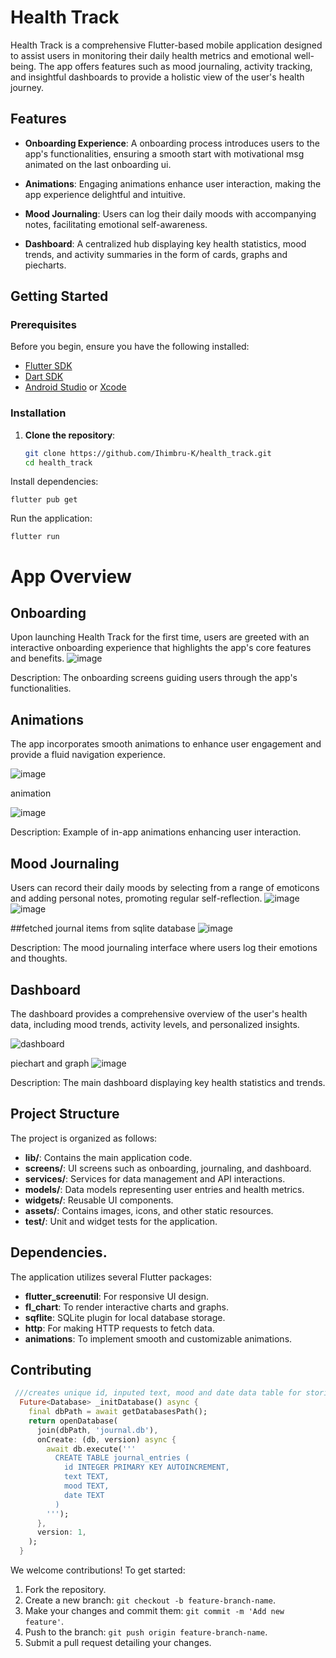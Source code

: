 # Health Track

Health Track is a comprehensive Flutter-based mobile application designed to assist users in monitoring their daily health metrics and emotional well-being. The app offers features such as mood journaling, activity tracking, and insightful dashboards to provide a holistic view of the user's health journey.

## Features

- **Onboarding Experience**: A onboarding process introduces users to the app's functionalities, ensuring a smooth start with motivational msg animated on the last onboarding ui.

- **Animations**: Engaging animations enhance user interaction, making the app experience delightful and intuitive.

- **Mood Journaling**: Users can log their daily moods with accompanying notes, facilitating emotional self-awareness.

- **Dashboard**: A centralized hub displaying key health statistics, mood trends, and activity summaries in the form of cards, graphs and piecharts.

## Getting Started

### Prerequisites

Before you begin, ensure you have the following installed:

- [Flutter SDK](https://flutter.dev/docs/get-started/install)
- [Dart SDK](https://dart.dev/get-dart)
- [Android Studio](https://developer.android.com/studio) or [Xcode](https://developer.apple.com/xcode/)

### Installation

1. **Clone the repository**:

   ```bash
   git clone https://github.com/Ihimbru-K/health_track.git
   cd health_track
Install dependencies:

   
    flutter pub get
Run the application:


    flutter run



# App Overview

## Onboarding

Upon launching Health Track for the first time, users are greeted with an interactive onboarding experience that highlights the app's core features and benefits.
![image](https://github.com/user-attachments/assets/2a60488e-8353-4dc6-b767-72a7df9a9671)


Description: The onboarding screens guiding users through the app's functionalities.

## Animations

The app incorporates smooth animations to enhance user engagement and provide a fluid navigation experience.

![image](https://github.com/user-attachments/assets/7e6fba07-e5ba-4493-b2bf-c1fc9bc04cb5)


animation

![image](https://github.com/user-attachments/assets/487fcbdc-d943-4f1f-84c1-9e5430c77a3f)



Description: Example of in-app animations enhancing user interaction.

## Mood Journaling

Users can record their daily moods by selecting from a range of emoticons and adding personal notes, promoting regular self-reflection.
![image](https://github.com/user-attachments/assets/e70ae15f-2a23-4f49-8900-54c2aec1dcb8)
![image](https://github.com/user-attachments/assets/00138e1f-d208-4a4a-ba19-22dd6709cda3)



##fetched journal items from sqlite database
![image](https://github.com/user-attachments/assets/a26174dc-9516-4a58-aa35-15f984265ae6)





Description: The mood journaling interface where users log their emotions and thoughts.

## Dashboard

The dashboard provides a comprehensive overview of the user's health data, including mood trends, activity levels, and personalized insights.

![dashboard](https://github.com/user-attachments/assets/f79c3bd9-d641-4dec-9b30-ed30855d4876)




piechart and graph
![image](https://github.com/user-attachments/assets/396674b8-2332-47ab-a0a4-bbee6f470769)




Description: The main dashboard displaying key health statistics and trends.

## Project Structure

The project is organized as follows:

- **lib/**: Contains the main application code.
- **screens/**: UI screens such as onboarding, journaling, and dashboard.
- **services/**: Services for data management and API interactions.
- **models/**: Data models representing user entries and health metrics.
- **widgets/**: Reusable UI components.
- **assets/**: Contains images, icons, and other static resources.
- **test/**: Unit and widget tests for the application.

## Dependencies.

The application utilizes several Flutter packages:

- **flutter_screenutil**: For responsive UI design.
- **fl_chart**: To render interactive charts and graphs.
- **sqflite**: SQLite plugin for local database storage.
- **http**: For making HTTP requests to fetch data.
- **animations**: To implement smooth and customizable animations.

## Contributing

```dart
 ///creates unique id, inputed text, mood and date data table for storing journal items
  Future<Database> _initDatabase() async {
    final dbPath = await getDatabasesPath();
    return openDatabase(
      join(dbPath, 'journal.db'),
      onCreate: (db, version) async {
        await db.execute('''
          CREATE TABLE journal_entries (
            id INTEGER PRIMARY KEY AUTOINCREMENT,
            text TEXT,
            mood TEXT,
            date TEXT
          )
        ''');
      },
      version: 1,
    );
  }
```

We welcome contributions! To get started:

1. Fork the repository.
2. Create a new branch: `git checkout -b feature-branch-name`.
3. Make your changes and commit them: `git commit -m 'Add new feature'`.
4. Push to the branch: `git push origin feature-branch-name`.
5. Submit a pull request detailing your changes.


